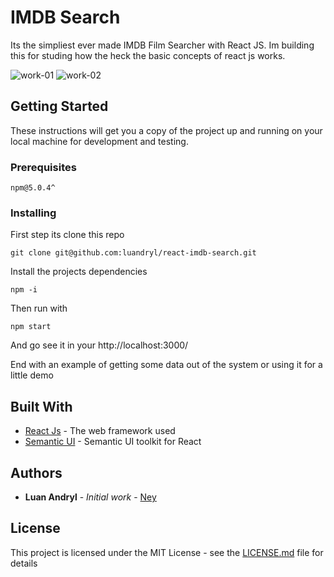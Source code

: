 # IMDB Search 
Its the simpliest ever made IMDB Film Searcher with React JS. Im building this for studing how the heck the basic concepts of react js works.

![work-01](https://ibb.co/c4TueG)
![work-02](https://ibb.co/b4a7zG)

## Getting Started
These instructions will get you a copy of the project up and running on your local machine for development and testing.

### Prerequisites
```
npm@5.0.4^
```

### Installing

First step its clone this repo

```
git clone git@github.com:luandryl/react-imdb-search.git
```
Install the projects dependencies

```
npm -i
```
Then run with 
```
npm start
```
And go see it in your http://localhost:3000/

End with an example of getting some data out of the system or using it for a little demo

## Built With

* [React Js](https://reactjs.org/docs/hello-world.html) - The web framework used
* [Semantic UI](https://react.semantic-ui.com/) - Semantic UI toolkit for React

## Authors

* **Luan Andryl** - *Initial work* - [Ney](https://github.com/luandryl)

## License

This project is licensed under the MIT License - see the [LICENSE.md](LICENSE.md) file for details